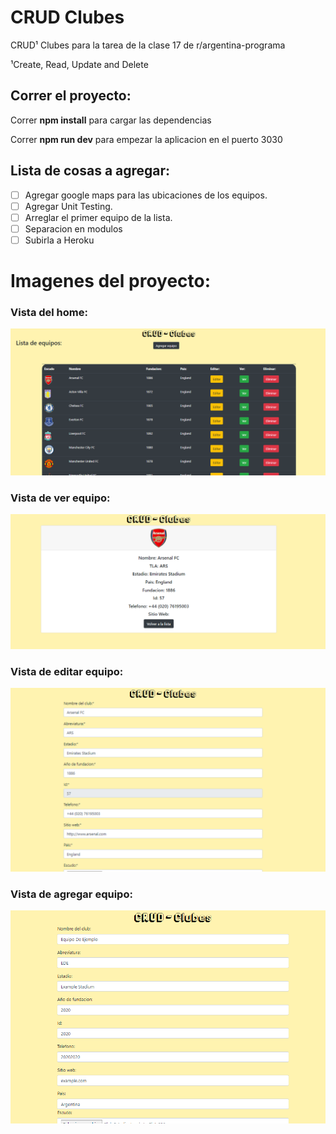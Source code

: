 # CRUD Clubes
CRUD¹ Clubes para la tarea de la clase 17 de r/argentina-programa

¹Create, Read, Update and Delete

## Correr el proyecto: 

Correr **npm install** para cargar las dependencias

Correr **npm run dev** para empezar la aplicacion en el puerto 3030


## Lista de cosas a agregar:
- [ ] Agregar google maps para las ubicaciones de los equipos.
- [ ] Agregar Unit Testing.
- [ ] Arreglar el primer equipo de la lista.
- [ ] Separacion en modulos
- [ ] Subirla a Heroku
 
# Imagenes del proyecto: 
### Vista del home: 
![home page](./sample_images/home.png)
### Vista de ver equipo: 
![view team page](./sample_images/view-team.png)
### Vista de editar equipo:
![edit team page](./sample_images/edit-team.png)
### Vista de agregar equipo: 
![add team page](./sample_images/add-team.png)

